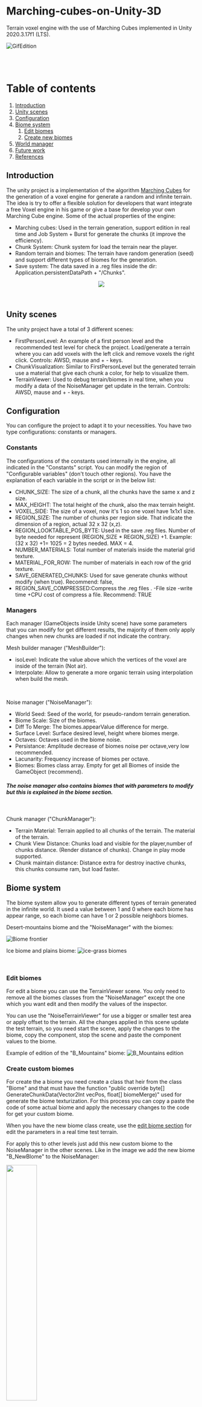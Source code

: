 # Marching-cubes-on-Unity-3D
Terrain voxel engine with the use of Marching Cubes implemented in Unity 2020.3.17f1 (LTS).

![GifEdition](https://user-images.githubusercontent.com/58559223/91642654-6b216500-ea2d-11ea-8f30-cee65a9864c1.gif)

</br>
</br>

# Table of contents
1. [Introduction](#introduction)
2. [Unity scenes](#unityScenes)
3. [Configuration](#configuration)
4. [Biome system](#biomeSystem)
    1. [Edit biomes](#subparagraph4-1)
    2. [Create new biomes](#subparagraph4-1)
5. [World manager](#worldmanager)
6. [Future work](#futureWork)
7. [References](#references)

## Introduction <a name="introduction"></a>
The unity project is a implementation of the algorithm [Marching Cubes](http://paulbourke.net/geometry/polygonise/) for the generation of a voxel engine for generate a random and infinite terrain. The idea is try to offer a flexible solution for developers that want integrate a free Voxel engine in his game or give a base for develop your own Marching Cube engine. Some of the actual properties of the engine:
* Marching cubes: Used in the terrain generation, support edition in real time and Job System + Burst for generate the chunks (it improve the efficiency).
* Chunk System: Chunk system for load the terrain near the player.
* Random terrain and biomes: The terrain have random generation (seed) and support different types of biomes for the generation.
* Save system: The data saved in a .reg files inside the dir: Application.persistentDataPath + "/Chunks".


<p align="center">
  <img src="https://user-images.githubusercontent.com/58559223/91642287-627b5f80-ea2a-11ea-96ae-018e0e4b2488.png">
</p>
</br>

## Unity scenes <a name="unityScenes"></a>
The unity project have a total of 3 different scenes:
* FirstPersonLevel: An example of a first person level and the recommended test level for check the project. Load/generate a terrain where you can add voxels with the left click and remove voxels the right click. Controls: AWSD, mause and + - keys.
* ChunkVisualization: Similar to FirstPersonLevel but the generated terrain use a material that give each chunk a color, for help to visualize them.
* TerrainViewer: Used to debug terrain/biomes in real time, when you modify a data of the NoiseManager get update in the terrain. Controls: AWSD, mause and + - keys.

## Configuration <a name="configuration"></a>
You can configure the project to adapt it to your necessities. You have two type configurations: constants or managers.
### Constants
The configurations of the constants used internally in the engine, all indicated in the "Constants" script. You can modify the region of "Configurable variables" (don't touch other regions). You have the explanation of each variable in the script or in the below list: 
* CHUNK_SIZE: The size of a chunk, all the chunks have the same x and z size.
* MAX_HEIGHT: The total height of the chunk, also the max terrain height.
* VOXEL_SIDE: The size of a voxel, now it's 1 so one voxel have 1x1x1 size.
* REGION_SIZE: The number of chunks per region side. That indicate the dimension of a region, actual 32 x 32 (x,z).
* REGION_LOOKTABLE_POS_BYTE: Used in the save .reg files. Number of byte needed for represent (REGION_SIZE * REGION_SIZE) +1. Example: (32 x 32) +1= 1025 = 2 bytes needed.  MAX = 4.
* NUMBER_MATERIALS: Total number of materials inside the material grid texture.
* MATERIAL_FOR_ROW: The number of materials in each row of the grid texture.
* SAVE_GENERATED_CHUNKS: Used for save generate chunks without modify (when true). Recommend: false,
* REGION_SAVE_COMPRESSED:Compress the .reg files . -File size -write time +CPU cost of compress a file. Recommend: TRUE

### Managers
Each manager (GameObjects inside Unity scene) have some parameters that you can modify for get different results, the majority of them only apply changes when new chunks are loaded if not indicate the contrary.

Mesh builder manager ("MeshBuilder"):
* isoLevel: Indicate the value above which the vertices of the voxel are inside of the terrain (Not air).
* Interpolate: Allow to generate a more organic terrain using interpolation when build the mesh.

</br>

Noise manager ("NoiseManager"): 
* World Seed: Seed of the world, for pseudo-random  terrain generation.
* Biome Scale: Size of the biomes.
* Diff To Merge: The biomes.appearValue difference for merge.
* Surface Level: Surface desired level, height where biomes merge.
* Octaves: Octaves used in the biome noise.
* Persistance: Amplitude decrease of biomes noise per octave,very low recommended.
* Lacunarity: Frequency increase of biomes per octave.
* Biomes: Biomes class array. Empty for get all Biomes of inside the GameObject (recommend).

##### The noise manager also contains biomes that with parameters to modify but this is explained in the biome section.
</br>

Chunk manager ("ChunkManager"): 
* Terrain Material: Terrain applied to all chunks of the terrain. The material of the terrain.
* Chunk View Distance: Chunks load and visible for the player,number of chunks distance. (Render distance of chunks). Change in play mode supported.
* Chunk maintain distance: Distance extra for destroy inactive chunks, this chunks consume ram, but load faster.

## Biome system<a name="biomeSystem"></a>
The biome system allow you to generate different types of terrain generated in the infinite world. It used a value between 1 and 0 where each biome has appear range, so each biome can have 1 or 2 possible neighbors biomes.

Desert-mountains biome and the "NoiseManager" with the biomes:

![Biome frontier](https://user-images.githubusercontent.com/58559223/91642278-555e7080-ea2a-11ea-9aa9-d8181c0b4b9c.png)

Ice biome and plains biome:
![ice-grass biomes](https://user-images.githubusercontent.com/58559223/91643239-b9386780-ea31-11ea-833e-7a63fc70727e.png)

</br>

### Edit biomes<a name="subparagraph4-1"></a>
For edit a biome you can use the TerrainViewer scene. You only need to remove all the biomes classes from the "NoiseManager" except the one which you want edit and then modify the values of the inspector.

You can use the "NoiseTerrainViewer" for use a bigger or smaller test area or apply offset to the terrain. All the changes applied in this scene update the test terrain, so you need start the scene, apply the changes to the biome, copy the component, stop the scene and paste the component values to the biome.

Example of edition of the "B_Mountains" biome:
![B_Mountains edition](https://user-images.githubusercontent.com/58559223/94999078-200fea00-05b7-11eb-8a27-ed4f774b4980.gif)

### Create custom biomes<a name="subparagraph4-1"></a>
For create the a biome you need create a class that heir from the class "Biome" and that must have the function "public override byte[] GenerateChunkData(Vector2Int vecPos, float[] biomeMerge)" used for generate the biome texturization. For this process you can copy a paste the code of some actual biome and apply the necessary changes to the code for get your custom biome. 

When you have the new biome class create, use the [edit biome section](#subparagraph4-1) for edit the parameters in a real time test terrain.

For apply this to other levels just add this new custom biome to the NoiseManager in the other scenes. Like in the image we add the new biome "B_NewBIome" to the NoiseManager:

<img width="40%" src="https://user-images.githubusercontent.com/58559223/91642253-2811c280-ea2a-11ea-8977-2c799d6e01c9.PNG">
<br><br>

## World Manager<a name="worldmanager"></a>
The world manager is a **optional** manager to support multiple worlds data directions, just to allow multiple games in different worlds. You can found the prefab in "Assets > Marching Cubes > WorldManager", this prefab contain a gameobject with the manager script.
This manager supports:
* Change default world when manager is instanced: You can change the public variable "World" on inspector for select the loaded world. The default name if not change the variable or the manager is not instanced is "default".
* Fast access button to worlds data folder on script: Exists a button on the inspector at the end of the script, that allow you to open the computer folder where all data/worlds are stored.
* Functions for menu: If you open the script you can see the multiple function that the manager support, get all the worlds created, get the current selected world, select/create a new world o see the data size of world. The idea is that you have all this functions for create a world menu or similar.


## Future work <a name="futureWork"></a>
The priority of next update will be:
* Fix the texturization system: The texturizations is not correct and can be visible in geometrical textures (ex: brick textures). Update: Some improvements but need some fixes.
* ~~Support of multiple worlds in the ChunkSystem/file system (Actual only one word is used by all levels)~~ (WorldManager added).
* Different types of terrain modifications.

Others futures updates:
* Upgrade the biome system for support 2D noise biome creator (Actual the biome is created using 1D noise from 0-1).
* Add a vegetation system to the biome system.
* Cave system suApport for NoiseManager/Biome system.
* Extend the Job System and Burst to the NoiseManager (efficiency improvements).
* Add support to filesystem to save entities (animals, monsters ...)
* Add a LOD system for the far chunks of the player.



## References <a name="references"></a>
The Marching Cube algorithm:
* Polygonising a scalar field (Paul Bourke): http://paulbourke.net/geometry/polygonise/
* Coding Adventure: Marching Cubes (Sebastian Lague): https://www.youtube.com/watch?v=M3iI2l0ltbE / https://github.com/SebLague/Marching-Cubes


Noise system:
* Procedural Landmass Generation (Sebastian Lague): https://www.youtube.com/watch?v=WP-Bm65Q-1Y&list=PLFt_AvWsXl0eBW2EiBtl_sxmDtSgZBxB3&index=2

* Making maps with noise functions (Red Blob Games): https://www.redblobgames.com/maps/terrain-from-noise/

Others:
* Region file system (Seed Of Andromeda): https://www.seedofandromeda.com/blogs/1-creating-a-region-file-system-for-a-voxel-game

* Textures used in the terrain (Hannes Delbeke): https://hannesdelbeke.blogspot.com/2012/10/handpainted-textures.html
